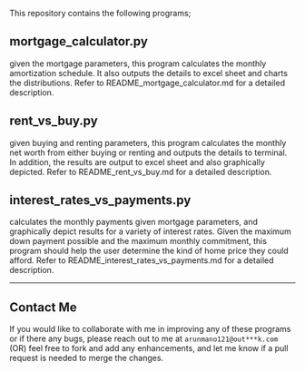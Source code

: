 This repository contains the following programs;

mortgage_calculator.py
----------------------
given the mortgage parameters, this program calculates the monthly
amortization schedule. It also outputs the details to excel sheet and charts
the distributions. Refer to README_mortgage_calculator.md for a detailed
description.

rent_vs_buy.py
--------------
given buying and renting parameters, this program calculates the monthly net
worth from either buying or renting and outputs the details to terminal. In
addition, the results are output to excel sheet and also graphically depicted.
Refer to README_rent_vs_buy.md for a detailed description.

interest_rates_vs_payments.py
-----------------------------
calculates the monthly payments given mortgage parameters, and graphically
depict results for a variety of interest rates. Given the maximum down
payment possible and the maximum monthly commitment, this program should help
the user determine the kind of home price they could afford. Refer to
README_interest_rates_vs_payments.md for a detailed description. 

----------
Contact Me
----------

If you would like to collaborate with me in improving any of these programs
or if there any bugs, please reach out to me at `arunmano121@out***k.com` (OR)
feel free to fork and add any enhancements, and let me know if a pull
request is needed to merge the changes.
